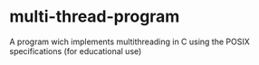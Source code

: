 # multi-thread-program
A program wich implements multithreading in C using the POSIX specifications (for educational use)
